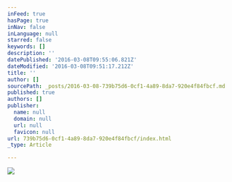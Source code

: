 ```yaml
---
inFeed: true
hasPage: true
inNav: false
inLanguage: null
starred: false
keywords: []
description: ''
datePublished: '2016-03-08T09:55:06.821Z'
dateModified: '2016-03-08T09:51:17.212Z'
title: ''
author: []
sourcePath: _posts/2016-03-08-739b75d6-0cf1-4a89-8da7-920e4f84fbcf.md
published: true
authors: []
publisher:
  name: null
  domain: null
  url: null
  favicon: null
url: 739b75d6-0cf1-4a89-8da7-920e4f84fbcf/index.html
_type: Article

---
```

![](https://the-grid-user-content.s3-us-west-2.amazonaws.com/ca430d35-e3f3-423e-941e-9089456890e7.png)
